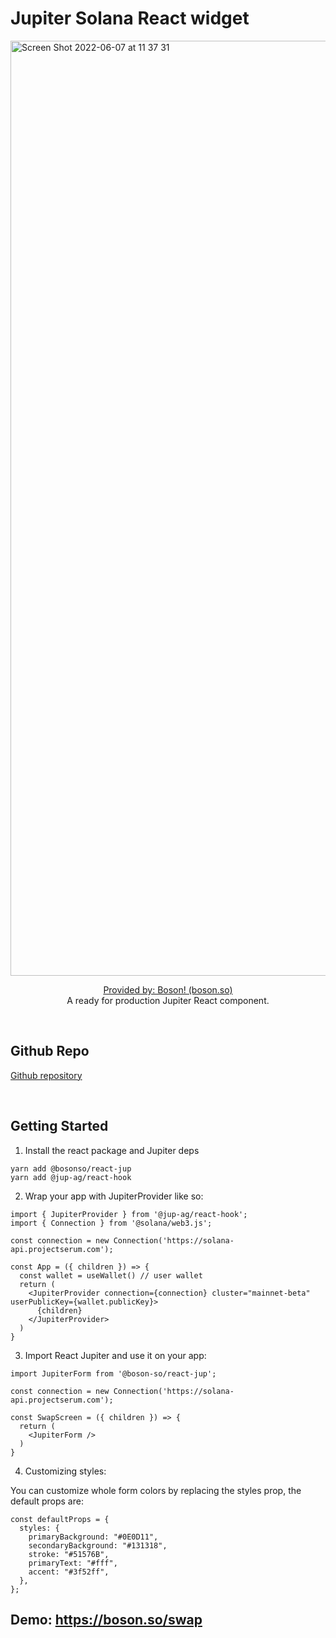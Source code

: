 # Jupiter Solana React widget

<img width="1496" alt="Screen Shot 2022-06-07 at 11 37 31" src="https://user-images.githubusercontent.com/13947203/172408491-adbc7efb-5618-4366-bc6a-0d24ef4eb954.png">

<p align="center">
  <a href="https://boson.son">Provided by: Boson! (boson.so)</a>
  <br/>
  A ready for production Jupiter React component.
</p>
<br/>

## Github Repo

<p align="left">
  <a href="https://github.com/Boson-so/react-jup">Github repository</a>
</p>
<br/>

## Getting Started

1. Install the react package and Jupiter deps

```
yarn add @bosonso/react-jup
yarn add @jup-ag/react-hook
```

2. Wrap your app with JupiterProvider like so:

```
import { JupiterProvider } from '@jup-ag/react-hook';
import { Connection } from '@solana/web3.js';

const connection = new Connection('https://solana-api.projectserum.com');

const App = ({ children }) => {
  const wallet = useWallet() // user wallet
  return (
    <JupiterProvider connection={connection} cluster="mainnet-beta" userPublicKey={wallet.publicKey}>
      {children}
    </JupiterProvider>
  )
}
```

3. Import React Jupiter and use it on your app:

```
import JupiterForm from '@boson-so/react-jup';

const connection = new Connection('https://solana-api.projectserum.com');

const SwapScreen = ({ children }) => {
  return (
    <JupiterForm />
  )
}
```

4. Customizing styles:

You can customize whole form colors by replacing the styles prop, the default props are:

```
const defaultProps = {
  styles: {
    primaryBackground: "#0E0D11",
    secondaryBackground: "#131318",
    stroke: "#51576B",
    primaryText: "#fff",
    accent: "#3f52ff",
  },
};
```

## Demo: https://boson.so/swap
